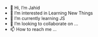 - 👋 Hi, I’m Jahid
- 👀 I’m interested in Learning New Things 
- 🌱 I’m currently learning JS
- 💞️ I’m looking to collaborate on ...
- 📫 How to reach me ...

<!---
iamjahid25/iamjahid25 is a ✨ special ✨ repository because its `README.md` (this file) appears on your GitHub profile.
You can click the Preview link to take a look at your changes.
--->
